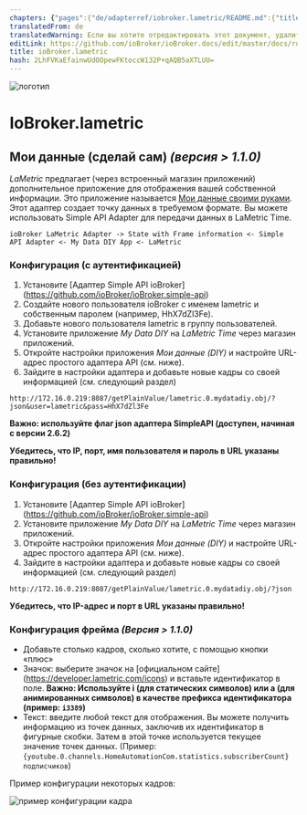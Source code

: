 ```yaml
---
chapters: {"pages":{"de/adapterref/iobroker.lametric/README.md":{"title":{"de":"ioBroker.lametric"},"content":"de/adapterref/iobroker.lametric/README.md"},"de/adapterref/iobroker.lametric/apps.md":{"title":{"de":"ioBroker.lametric"},"content":"de/adapterref/iobroker.lametric/apps.md"},"de/adapterref/iobroker.lametric/my-data-diy.md":{"title":{"de":"ioBroker.lametric"},"content":"de/adapterref/iobroker.lametric/my-data-diy.md"},"de/adapterref/iobroker.lametric/notifications.md":{"title":{"de":"ioBroker.lametric"},"content":"de/adapterref/iobroker.lametric/notifications.md"},"de/adapterref/iobroker.lametric/blockly.md":{"title":{"de":"ioBroker.lametric"},"content":"de/adapterref/iobroker.lametric/blockly.md"}}}
translatedFrom: de
translatedWarning: Если вы хотите отредактировать этот документ, удалите поле «translationFrom», в противном случае этот документ будет снова автоматически переведен
editLink: https://github.com/ioBroker/ioBroker.docs/edit/master/docs/ru/adapterref/iobroker.lametric/my-data-diy.md
title: ioBroker.lametric
hash: 2LhFVKaEfainwUdOOpewFKtoccW132P+qAQB5aXTLUU=
---
```

![логотип](../../../de/adapterref/iobroker.lametric/../../admin/lametric.png)

# IoBroker.lametric
## Мои данные (сделай сам) *(версия > 1.1.0)*
*LaMetric* предлагает (через встроенный магазин приложений) дополнительное приложение для отображения вашей собственной информации. Это приложение называется [Мои данные своими руками](https://apps.lametric.com/apps/my_data__diy_/8942). Этот адаптер создает точку данных в требуемом формате.
Вы можете использовать Simple API Adapter для передачи данных в LaMetric Time.

```ioBroker LaMetric Adapter -> State with Frame information <- Simple API Adapter <- My Data DIY App <- LaMetric```

### Конфигурация (с аутентификацией)
1. Установите [Адаптер Simple API ioBroker] (https://github.com/ioBroker/ioBroker.simple-api)
2. Создайте нового пользователя ioBroker с именем lametric и собственным паролем (например, HhX7dZl3Fe).
3. Добавьте нового пользователя lametric в группу пользователей.
4. Установите приложение *My Data DIY* на *LaMetric Time* через магазин приложений.
5. Откройте настройки приложения *Мои данные (DIY)* и настройте URL-адрес простого адаптера API (см. ниже).
6. Зайдите в настройки адаптера и добавьте новые кадры со своей информацией (см. следующий раздел)

```
http://172.16.0.219:8087/getPlainValue/lametric.0.mydatadiy.obj/?json&user=lametric&pass=HhX7dZl3Fe
```

**Важно: используйте флаг json адаптера SimpleAPI (доступен, начиная с версии 2.6.2)**

**Убедитесь, что IP, порт, имя пользователя и пароль в URL указаны правильно!**

### Конфигурация (без аутентификации)
1. Установите [Адаптер Simple API ioBroker] (https://github.com/ioBroker/ioBroker.simple-api)
2. Установите приложение *My Data DIY* на *LaMetric Time* через магазин приложений.
3. Откройте настройки приложения *Мои данные (DIY)* и настройте URL-адрес простого адаптера API (см. ниже).
4. Зайдите в настройки адаптера и добавьте новые кадры со своей информацией (см. следующий раздел)

```
http://172.16.0.219:8087/getPlainValue/lametric.0.mydatadiy.obj/?json
```

**Убедитесь, что IP-адрес и порт в URL указаны правильно!**

### Конфигурация фрейма *(Версия > 1.1.0)*
- Добавьте столько кадров, сколько хотите, с помощью кнопки «плюс»
- Значок: выберите значок на [официальном сайте] (https://developer.lametric.com/icons) и вставьте идентификатор в поле. **Важно: Используйте i (для статических символов) или a (для анимированных символов) в качестве префикса идентификатора (пример: `i3389`)**
- Текст: введите любой текст для отображения. Вы можете получить информацию из точек данных, заключив их идентификатор в фигурные скобки. Затем в этой точке используется текущее значение точек данных. (Пример: `{youtube.0.channels.HomeAutomationCom.statistics.subscriberCount} подписчиков`)

Пример конфигурации некоторых кадров:

![пример конфигурации кадра](../../../de/adapterref/iobroker.lametric/./img/my-data-diy.png)